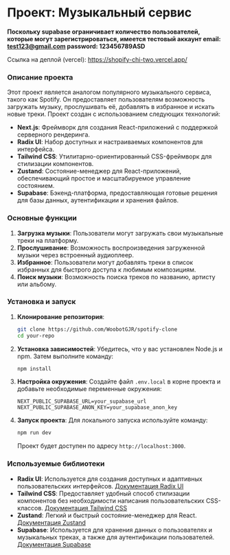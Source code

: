 # Проект: Музыкальный сервис

**Поскольку supabase ограничивает количество пользователей, которые могут зарегистрироваться, имеется тестовый аккаунт email: test123@gmail.com password: 123456789ASD**

Ссылка на деплой (vercel): https://shopify-chi-two.vercel.app/

### Описание проекта

Этот проект является аналогом популярного музыкального сервиса, такого как Spotify. Он предоставляет пользователям возможность загружать музыку, прослушивать её, добавлять в избранное и искать новые треки. Проект создан с использованием следующих технологий:

- **Next.js**: Фреймворк для создания React-приложений с поддержкой серверного рендеринга.
- **Radix UI**: Набор доступных и настраиваемых компонентов для интерфейса.
- **Tailwind CSS**: Утилитарно-ориентированный CSS-фреймворк для стилизации компонентов.
- **Zustand**: Состояние-менеджер для React-приложений, обеспечивающий простое и масштабируемое управление состоянием.
- **Supabase**: Бэкенд-платформа, предоставляющая готовые решения для базы данных, аутентификации и хранения файлов.

### Основные функции

1. **Загрузка музыки**: Пользователи могут загружать свои музыкальные треки на платформу.
2. **Прослушивание**: Возможность воспроизведения загруженной музыки через встроенный аудиоплеер.
3. **Избранное**: Пользователи могут добавлять треки в список избранных для быстрого доступа к любимым композициям.
4. **Поиск музыки**: Возможность поиска треков по названию, артисту или альбому.

### Установка и запуск

1. **Клонирование репозитория**:

   ```bash
   git clone https://github.com/WoobotGJR/spotify-clone
   cd your-repo
   ```

2. **Установка зависимостей**:
   Убедитесь, что у вас установлен Node.js и npm. Затем выполните команду:

   ```bash
   npm install
   ```

3. **Настройка окружения**:
   Создайте файл `.env.local` в корне проекта и добавьте необходимые переменные окружения:

   ```plaintext
   NEXT_PUBLIC_SUPABASE_URL=your_supabase_url
   NEXT_PUBLIC_SUPABASE_ANON_KEY=your_supabase_anon_key
   ```

4. **Запуск проекта**:
   Для локального запуска используйте команду:
   ```bash
   npm run dev
   ```
   Проект будет доступен по адресу `http://localhost:3000`.

### Используемые библиотеки

- **Radix UI**: Используется для создания доступных и адаптивных пользовательских интерфейсов. [Документация Radix UI](https://www.radix-ui.com/docs)
- **Tailwind CSS**: Предоставляет удобный способ стилизации компонентов без необходимости написания пользовательских CSS-классов. [Документация Tailwind CSS](https://tailwindcss.com/docs)
- **Zustand**: Легкий и быстрый состояние-менеджер для React. [Документация Zustand](https://zustand-demo.pmnd.rs/docs)
- **Supabase**: Используется для хранения данных о пользователях и музыкальных треках, а также для аутентификации пользователей. [Документация Supabase](https://supabase.io/docs)

